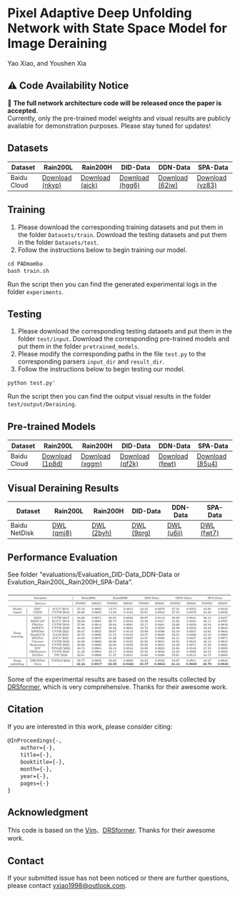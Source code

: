 # Pixel Adaptive Deep Unfolding Network with State Space Model for Image Deraining 

Yao Xiao, and Youshen Xia

## ⚠️ Code Availability Notice
🚧 **The full network architecture code will be released once the paper is accepted.**  
Currently, only the pre-trained model weights and visual results are publicly available for demonstration purposes. Please stay tuned for updates!



<!-- [Paper Download](https://openaccess.thecvf.com/content/CVPR2023/html/Chen_Learning_a_Sparse_Transformer_Network_for_Effective_Image_Deraining_CVPR_2023_paper.html) -->

<!-- <hr />

> **Abstract:** *Transformers*
<hr /> -->

<!-- ## Network Architecture

<img src = "./figs/network.png"> -->

## Datasets
<table>
<thead>
  <tr>
    <th>Dataset</th>
    <th>Rain200L</th>
    <th>Rain200H</th>
    <th>DID-Data</th>
    <th>DDN-Data</th>
    <th>SPA-Data</th>
  </tr>
</thead>
<tbody>
  <tr>
    <td>Baidu Cloud</td>
    <td> <a href="https://pan.baidu.com/s/1RV677SOIBgWB_3u9rInX4w">Download (nkyp)</a> </td>
    <td> <a href="https://pan.baidu.com/s/1AjR_gGMwadnaZRU-U_FJhQ">Download (ajck)</a> </td>
    <td> <a href="https://pan.baidu.com/s/1sUhI5xz9XGu0gTnNcYQ3xw">Download (hgg6)</a> </td>
    <td> <a href="https://pan.baidu.com/s/11cZKW0eGBunzgYatT82SPA">Download (62iw)</a> </td>
    <td> <a href="https://pan.baidu.com/s/18RxAjfJABRZJ8XculdaXoA">Download (vz83)</a> </td>
  </tr>
</tbody>
</table>

## Training
1. Please download the corresponding training datasets and put them in the folder `Datasets/train`. Download the testing datasets and put them in the folder `Datasets/test`. 
2. Follow the instructions below to begin training our model.
```
cd PADmamba
bash train.sh
```
Run the script then you can find the generated experimental logs in the folder `experiments`.

## Testing
1. Please download the corresponding testing datasets and put them in the folder `test/input`. Download the corresponding pre-trained models and put them in the folder `pretrained_models`.
2. Please modify the corresponding paths in the file `test.py` to the corresponding parsers `input_dir` and `result_dir`.
3. Follow the instructions below to begin testing our model.
```
python test.py'
```
Run the script then you can find the output visual results in the folder `test/output/Deraining`.

## Pre-trained Models
<table>
<thead>
  <tr>
    <th>Dataset</th>
    <th>Rain200L</th>
    <th>Rain200H</th>
    <th>DID-Data</th>
    <th>DDN-Data</th>
    <th>SPA-Data</th>
  </tr>
</thead>
<tbody>
  <tr>
    <td>Baidu Cloud</td>
    <td> <a href="https://pan.baidu.com/s/1csOhCV8BxahzANnR9JMUPw">Download (1p8d)</a>  </td>
    <td> <a href="https://pan.baidu.com/s/1GdC_n_SJ1xutkG1hido9Ng">Download (xggm)</a>  </td>
    <td> <a href="https://pan.baidu.com/s/1JUotJ1SrpfOELF41_3VoKg">Download (qf2k)</a>  </td>
    <td> <a href="https://pan.baidu.com/s/1mZg87fyCxZq_gFTNKqUcmg">Download (fewt)</a>  </td>
    <td> <a href="https://pan.baidu.com/s/1oy9Aa_LDTbGlfz27iYlNzA">Download (85u4)</a>  </td>
  </tr>
</tbody>

</table>

## Visual Deraining Results
<table>
<thead>
  <tr>
    <th>Dataset</th>
    <th>Rain200L</th>
    <th>Rain200H</th>
    <th>DID-Data</th>
    <th>DDN-Data</th>
    <th>SPA-Data</th>
  </tr>
</thead>
<tbody>
  <tr>
    <td>Baidu NetDisk	</td>
    <td> <a href="https://pan.baidu.com/s/1oIU-Bmm261G8EBkdRbZeAA">DWL (qmj8)</a>  </td>
    <td> <a href="https://pan.baidu.com/s/1mzN_HMX18bf7WB0FFR1IXg">DWL (2byh)</a>  </td>
    <td> <a href="https://pan.baidu.com/s/1QBCKTAW0Add1oM1vLuFgog">DWL (9prg)</a>  </td>
    <td> <a href="https://pan.baidu.com/s/1f0npqDmWSzM3DvoSkiFS2Q">DWL (u6ii)</a>  </td>
    <td> <a href="https://pan.baidu.com/s/1n8bXvys9gpQkCO5xByoiXA">DWL (fwt7)</a>  </td>
  </tr>
</tbody>
</table>


## Performance Evaluation
See folder "evaluations/Evaluation_DID-Data_DDN-Data or Evalution_Rain200L_Rain200H_SPA-Data". 

<img src = "./figs/table.png">



Some of the experimental results are based on the results collected by [DRSformer](https://github.com/cschenxiang/DRSformer), which is very comprehensive. Thanks for their awesome work.


## Citation
If you are interested in this work, please consider citing:

    @InProceedings{-,
        author={-}, 
        title={-},
        booktitle={-},
        month={-},
        year={-},
        pages={-}
    }

## Acknowledgment
This code is based on the [Vim](https://github.com/hustvl/Vim)、[DRSformer](https://github.com/cschenxiang/DRSformer). Thanks for their awesome work.

## Contact
If your submitted issue has not been noticed or there are further questions, please contact yxiao1998@outlook.com.

